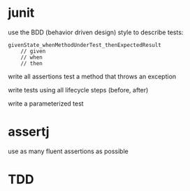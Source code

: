# junit

use the BDD (behavior driven design) style to describe tests:

    givenState_whenMethodUnderTest_thenExpectedResult
        // given
        // when
        // then

write all assertions test a method that throws an exception

write tests using all lifecycle steps (before, after)

write a parameterized test

# assertj

use as many fluent assertions as possible

# TDD